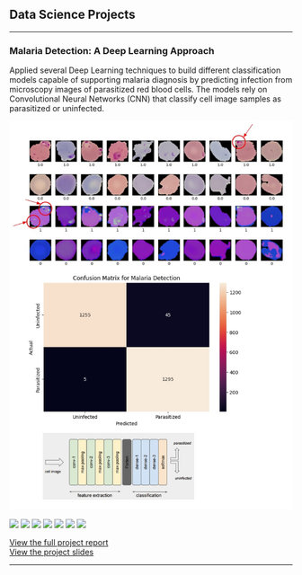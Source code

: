 ## Data Science Projects

---

### Malaria Detection: A Deep Learning Approach
Applied several Deep Learning techniques to build different classification models capable of supporting malaria diagnosis by predicting infection from microscopy images of parasitized red blood cells. The models rely on Convolutional Neural Networks (CNN) that classify cell image samples as parasitized or uninfected.

<img src="projects/malaria/image_malaria.jpg?raw=true" />

[![](https://img.shields.io/badge/Python-white?logo=python)](#)
[![](https://img.shields.io/badge/Scikit--learn-white?logo=scikit-learn)](#) 
[![](https://img.shields.io/badge/TensorFlow-white?logo=tensorflow)](#) 
[![](https://img.shields.io/badge/Keras-white?logo=keras&logoColor=red)](#) 
[![](https://img.shields.io/badge/Pandas-white?logo=pandas&logoColor=black)](#) 
[![](https://img.shields.io/badge/NumPy-white?logo=numpy&logoColor=blue)](#)
[![](https://img.shields.io/badge/Colab-white?logo=googlecolab)](#)

[View the full project report](/projects/malaria/report_malaria.html)<br>
[View the project slides](/projects/malaria/slides_malaria.pdf)


---
